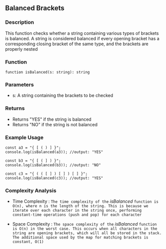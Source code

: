 ## Balanced Brackets

### Description
This function checks whether a string containing various types of brackets is balanced. A string is considered balanced if every opening bracket has a corresponding closing bracket of the same type, and the brackets are properly nested

### Function
```
function isBalanced(s: string): string
```

### Parameters
- s: A string containing the brackets to be checked

### Returns
- Returns "YES" if the string is balanced
- Returns "NO" if the string is not balanced

### Example Usage
```
const a3 = "{ [ ( ) ] }";
console.log(isBalanced(a3)); //output: "YES"

const b3 = "{ [ ( ] ) }";
console.log(isBalanced(b3)); //output: "NO"

const c3 = "{ ( ( [ ] ) [ ] ) [ ] }";
console.log(isBalanced(c3)); //output: "YES"
```

### Complexity Analysis
- Time Complexity :
``` The time complexity of the ``` _isBalanced_ ``` function is O(n), where n is the length of the string. This is because we iterate over each character in the string once, performing   constant-time operations (push and pop) for each character ```

- Space Complexity :
``` The space complexity of the ``` _isBalanced_ ``` function is O(n) in the worst case. This occurs when all characters in the string are opening brackets, which will all be stored in the stack. The additional space used by the map for matching brackets is constant, O(1) ```
